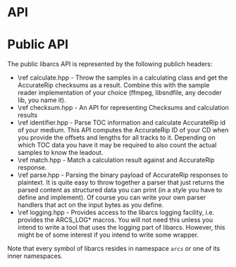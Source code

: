 # API

# Public API

The public libarcs API is represented by the following publich headers:

- \ref calculate.hpp - Throw the samples in a calculating class and get the
  AccurateRip checksums as a result. Combine this with the sample reader
  implementation of your choice (ffmpeg, libsndfile, any decoder lib, you name
  it).
- \ref checksum.hpp - An API for representing Checksums and calculation results
- \ref identifier.hpp - Parse TOC information and calculate AccurateRip id of
  your medium. This API computes the AccurateRip ID of your CD when you
  provide the offsets and lengths for all tracks to it. Depending on which TOC
  data you have it may be required to also count the actual samples to know the
  leadout.
- \ref match.hpp - Match a calculation result against and AccurateRip response.
- \ref parse.hpp - Parsing the binary payload of AccurateRip responses to
  plaintext. It is quite easy to throw together a parser that just returns the
  parsed content as structured data you can print (in a style you have to define
  and implement). Of course you can write your own parser handlers that act on
  the input bytes as you define.
- \ref logging.hpp - Provides access to the libarcs logging facility, i.e.
  provides the ARCS_LOG\* macros. You will not need this unless you intend to
  write a tool that uses the logging part of libarcs. However, this might be of
  some interest if you intend to write some wrapper.

Note that every symbol of libarcs resides in namespace ``arcs`` or one of its
inner namespaces.


